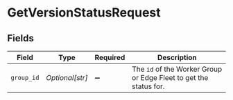 # GetVersionStatusRequest


## Fields

| Field                                                                        | Type                                                                         | Required                                                                     | Description                                                                  |
| ---------------------------------------------------------------------------- | ---------------------------------------------------------------------------- | ---------------------------------------------------------------------------- | ---------------------------------------------------------------------------- |
| `group_id`                                                                   | *Optional[str]*                                                              | :heavy_minus_sign:                                                           | The <code>id</code> of the Worker Group or Edge Fleet to get the status for. |